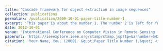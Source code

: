 ```yaml
---
title: "Cascade framework for object extraction in image sequences"
collection: publications
permalink: /publication/2009-10-01-paper-title-number-1
excerpt: 'This paper is about the number 1. The number 2 is left for future work.'
date: 2012-10-01
venue: 'International Conference on Computer Vision in Remote Sensing (CVRS)'
paperurl: 'https://ieeexplore.ieee.org/stamp/stamp.jsp?tp=&arnumber=6421233'
citation: 'Your Name, You. (2009). &quot;Paper Title Number 1.&quot; <i>Journal 1</i>. 1(1).'
---
```

